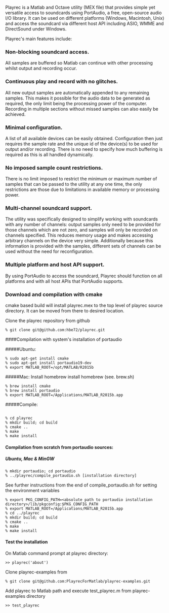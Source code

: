 Playrec is a Matlab and Octave utility (MEX file) that provides simple yet 
versatile access to soundcards using PortAudio, a free, open-source audio 
I/O library. It can be used on different platforms (Windows, Macintosh, 
Unix) and access the soundcard via different host API including ASIO, WMME 
and DirectSound under Windows.

Playrec's main features include:

### Non-blocking soundcard access.

All samples are buffered so Matlab can continue with other processing 
whilst output and recording occur.

### Continuous play and record with no glitches.

All new output samples are automatically appended to any remaining samples. 
This makes it possible for the audio data to be generated as required, the 
only limit being the processing power of the computer. Recording in 
multiple sections without missed samples can also easily be achieved.

### Minimal configuration.

A list of all available devices can be easily obtained. Configuration then 
just requires the sample rate and the unique id of the device(s) to be used 
for output and/or recording. There is no need to specify how much buffering 
is required as this is all handled dynamically.

### No imposed sample count restrictions.

There is no limit imposed to restrict the minimum or maximum number of 
samples that can be passed to the utility at any one time, the only 
restrictions are those due to limitations in available memory or processing 
power.

### Multi-channel soundcard support.

The utility was specifically designed to simplify working with soundcards 
with any number of channels: output samples only need to be provided for 
those channels which are not zero, and samples will only be recorded on 
channels specified. This reduces memory usage and makes accessing arbitrary 
channels on the device very simple. Additionally because this information 
is provided with the samples, different sets of channels can be used without 
the need for reconfiguration.

### Multiple platform and host API support.

By using PortAudio to access the soundcard, Playrec should function on all 
platforms and with all host APIs that PortAudio supports.

### Download and compilation with cmake
cmake based build will install playrec.mex to the top level of
playrec source directory. It can be moved from there to desired location.

Clone the playrec repository from github
```
% git clone git@github.com:hbe72/playrec.git
```
####Compilation with system's installation of portaudio

#####Ubuntu:
```
% sudo apt-get install cmake 
% sudo apt-get install portaudio19-dev
% export MATLAB_ROOT=/opt/MATLAB/R2015b
```

#####Mac: 
  Install homebrew install homebrew (see. brew.sh)
```
% brew install cmake
% brew install portaudio
% export MATLAB_ROOT=/Applications/MATLAB_R2015b.app 
```

#####Compile:
```

% cd playrec 
% mkdir build; cd build 
% cmake .. 
% make 
% make install 
```
#### Compilation from scratch from portaudio sources:
##### Ubuntu, Mac & MinGW
```
% mkdir portaudio; cd portaudio
% ../playrec/compile_portaudio.sh [installation directory]
```

See further instructions from the end of compile_portaudio.sh for setting the
environment variables
```
% export PKG_CONFIG_PATH=<absolute path to portaudio installation directory>/lib/pkgconfig:$PKG_CONFIG_PATH
% export MATLAB_ROOT=/Applications/MATLAB_R2015b.app  
% cd ../playrec 
% mkdir build; cd build 
% cmake .. 
% make 
% make install 
```

#### Test the installation

On Matlab command prompt at playrec directory:
```
>> playrec('about')
```

Clone playrec-examples from
```
% git clone git@github.com:PlayrecForMatlab/playrec-examples.git
```

Add playrec to Matlab path and execute test_playrec.m from
playrec-examples directory
```
>> test_playrec
```
